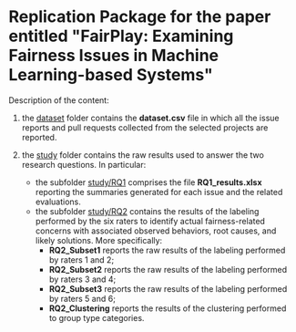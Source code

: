 # Replication Package for the paper entitled "FairPlay: Examining Fairness Issues in Machine Learning-based Systems"

Description of the content:

1) the [dataset](dataset) folder contains the **dataset.csv** file in which all the issue reports and pull requests collected from the selected projects are reported.

2) the [study](study) folder contains the raw results used to answer the two research questions. In particular:
   - the subfolder [study/RQ1](RQ1) comprises the file **RQ1_results.xlsx** reporting the summaries generated for each issue and the related evaluations.
   - the subfolder [study/RQ2](RQ2) contains the results of the labeling performed by the six raters to identify actual fairness-related concerns with associated observed behaviors, root causes, and likely solutions. More specifically: 
        - **RQ2_Subset1** reports the raw results of the labeling performed by raters 1 and 2;
        - **RQ2_Subset2** reports the raw results of the labeling performed by raters 3 and 4;
        - **RQ2_Subset3** reports the raw results of the labeling performed by raters 5 and 6;
        - **RQ2_Clustering** reports the results of the clustering performed to group type categories.

